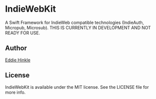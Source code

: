 # IndieWebKit

A Swift Framework for IndieWeb compatible technologies (IndieAuth, Micropub, Microsub). THIS IS CURRENTLY IN DEVELOPMENT AND NOT READY FOR USE.

## Author
[Eddie Hinkle](https://eddiehinkle.com)

## License
IndieWebKit is available under the MIT license. See the LICENSE file for more info.
